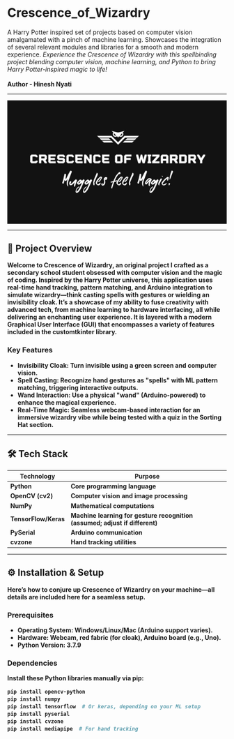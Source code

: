 # Crescence_of_Wizardry
 A Harry Potter inspired set of projects based on computer vision amalgamated with a pinch of machine learning. Showcases the integration of several relevant modules and libraries for a smooth and modern experience. *Experience the Crescence of Wizardry with this spellbinding project blending computer vision, machine learning, and Python to bring Harry Potter-inspired magic to life!* <br><br><b>Author - Hinesh Nyati<b>
<hr>
<img src="https://github.com/nyatihinesh/Crescence_of_Wizardry/blob/main/logo.jpg" alt="LOGO - CRESCENCE OF WIZARDRY!" style="display: block; margin: auto;">

---

## 🚀 Project Overview

Welcome to **Crescence of Wizardry**, an <b>original<b> project I crafted as a secondary school student obsessed with computer vision and the magic of coding. Inspired by the Harry Potter universe, this application uses real-time hand tracking, pattern matching, and Arduino integration to simulate wizardry—think casting spells with gestures or wielding an invisibility cloak. It’s a showcase of my ability to fuse creativity with advanced tech, from machine learning to hardware interfacing, all while delivering an enchanting user experience. It is layered with a modern Graphical User Interface (GUI) that encompasses a variety of features included in the customtkinter library.

### Key Features
- **Invisibility Cloak**: Turn invisible using a green screen and computer vision.
- **Spell Casting**: Recognize hand gestures as "spells" with ML pattern matching, triggering interactive outputs.
- **Wand Interaction**: Use a physical "wand" (Arduino-powered) to enhance the magical experience.
- **Real-Time Magic**: Seamless webcam-based interaction for an immersive wizardry vibe while being tested with a quiz in the Sorting Hat section.

---

## 🛠️ Tech Stack

| Technology         | Purpose                          |
|--------------------|----------------------------------|
| **Python**         | Core programming language        |
| **OpenCV (cv2)**   | Computer vision and image processing |
| **NumPy**          | Mathematical computations        |
| **TensorFlow/Keras** | Machine learning for gesture recognition (assumed; adjust if different) |
| **PySerial**       | Arduino communication            |
| **cvzone**         | Hand tracking utilities          |

---

## ⚙️ Installation & Setup

Here’s how to conjure up Crescence of Wizardry on your machine—all details are included here for a seamless setup.

### Prerequisites
- **Operating System**: Windows/Linux/Mac (Arduino support varies).
- **Hardware**: Webcam, red fabric (for cloak), Arduino board (e.g., Uno).
- **Python Version**: 3.7.9

### Dependencies
Install these Python libraries manually via pip:

```bash
pip install opencv-python
pip install numpy
pip install tensorflow  # Or keras, depending on your ML setup
pip install pyserial
pip install cvzone
pip install mediapipe  # For hand tracking
